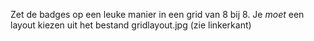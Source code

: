 Zet de badges op een leuke manier in een grid van 8 bij 8.
Je _moet_ een layout kiezen uit het bestand gridlayout.jpg (zie linkerkant)